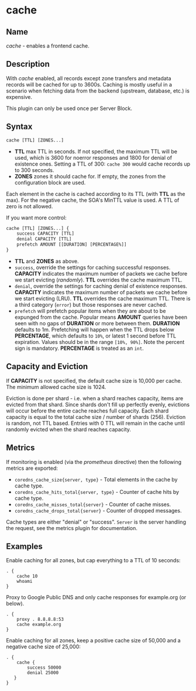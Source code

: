 # cache

## Name

*cache* - enables a frontend cache.

## Description

With *cache* enabled, all records except zone transfers and metadata records will be cached for up to
3600s. Caching is mostly useful in a scenario when fetching data from the backend (upstream,
database, etc.) is expensive.

This plugin can only be used once per Server Block.

## Syntax

~~~ txt
cache [TTL] [ZONES...]
~~~

* **TTL** max TTL in seconds. If not specified, the maximum TTL will be used, which is 3600 for
    noerror responses and 1800 for denial of existence ones.
    Setting a TTL of 300: `cache 300` would cache records up to 300 seconds.
* **ZONES** zones it should cache for. If empty, the zones from the configuration block are used.

Each element in the cache is cached according to its TTL (with **TTL** as the max).
For the negative cache, the SOA's MinTTL value is used. A TTL of zero is not allowed.


If you want more control:

~~~ txt
cache [TTL] [ZONES...] {
    success CAPACITY [TTL]
    denial CAPACITY [TTL]
    prefetch AMOUNT [[DURATION] [PERCENTAGE%]]
}
~~~

* **TTL**  and **ZONES** as above.
* `success`, override the settings for caching successful responses. **CAPACITY** indicates the maximum
  number of packets we cache before we start evicting (*randomly*). **TTL** overrides the cache maximum TTL.
* `denial`, override the settings for caching denial of existence responses. **CAPACITY** indicates the maximum
  number of packets we cache before we start evicting (LRU). **TTL** overrides the cache maximum TTL.
  There is a third category (`error`) but those responses are never cached.
* `prefetch` will prefetch popular items when they are about to be expunged from the cache.
  Popular means **AMOUNT** queries have been seen with no gaps of **DURATION** or more between them.
  **DURATION** defaults to 1m. Prefetching will happen when the TTL drops below **PERCENTAGE**,
  which defaults to `10%`, or latest 1 second before TTL expiration. Values should be in the range `[10%, 90%]`.
  Note the percent sign is mandatory. **PERCENTAGE** is treated as an `int`.

## Capacity and Eviction

If **CAPACITY** is not specified, the default cache size is 10,000 per cache. The minimum allowed cache size is 1024.

Eviction is done per shard - i.e. when a shard reaches capacity, items are evicted from that shard.  Since shards don't fill up perfectly evenly, evictions will occur before the entire cache reaches full capacity. Each shard capacity is equal to the total cache size / number of shards (256). Eviction is random, not TTL based.  Entries with 0 TTL will remain in the cache until randomly evicted when the shard reaches capacity.


## Metrics

If monitoring is enabled (via the *prometheus* directive) then the following metrics are exported:

* `coredns_cache_size{server, type}` - Total elements in the cache by cache type.
* `coredns_cache_hits_total{server, type}` - Counter of cache hits by cache type.
* `coredns_cache_misses_total{server}` - Counter of cache misses.
* `coredns_cache_drops_total{server}` - Counter of dropped messages.

Cache types are either "denial" or "success". `Server` is the server handling the request, see the
metrics plugin for documentation.

## Examples

Enable caching for all zones, but cap everything to a TTL of 10 seconds:

~~~ corefile
. {
    cache 10
    whoami
}
~~~

Proxy to Google Public DNS and only cache responses for example.org (or below).

~~~ corefile
. {
    proxy . 8.8.8.8:53
    cache example.org
}
~~~

Enable caching for all zones, keep a positive cache size of 50,000 and a negative cache size of 25,000:
~~~ corefile
. {
    cache {
        success 50000
        denial 25000
   }
}
~~~

